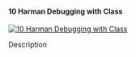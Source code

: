 ﻿#### 10   Harman   Debugging with Class

[![10   Harman   Debugging with Class](https://i2.ytimg.com/vi/Iw3vzEUE1J8/hqdefault.jpg "10   Harman   Debugging with Class")](https://www.youtube.com/watch?v=Iw3vzEUE1J8)

Description


